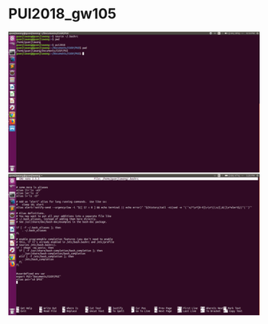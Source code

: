 # PUI2018_gw105

![Alt text](HW1_gw1054/PUI_HW1_ScreenShot.png)
![Alt test](HW1_gw1054/PUI_HW_1_ScreenShot2.png)
    
  
    
